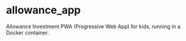 # allowance_app
 Allowance Investment PWA (Progressive Web App) for kids, running in a Docker container.
